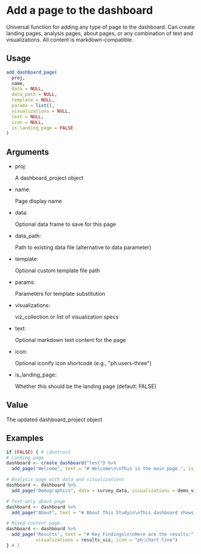 # Add a page to the dashboard

Universal function for adding any type of page to the dashboard. Can
create landing pages, analysis pages, about pages, or any combination of
text and visualizations. All content is markdown-compatible.

## Usage

``` r
add_dashboard_page(
  proj,
  name,
  data = NULL,
  data_path = NULL,
  template = NULL,
  params = list(),
  visualizations = NULL,
  text = NULL,
  icon = NULL,
  is_landing_page = FALSE
)
```

## Arguments

- proj:

  A dashboard_project object

- name:

  Page display name

- data:

  Optional data frame to save for this page

- data_path:

  Path to existing data file (alternative to data parameter)

- template:

  Optional custom template file path

- params:

  Parameters for template substitution

- visualizations:

  viz_collection or list of visualization specs

- text:

  Optional markdown text content for the page

- icon:

  Optional iconify icon shortcode (e.g., "ph:users-three")

- is_landing_page:

  Whether this should be the landing page (default: FALSE)

## Value

The updated dashboard_project object

## Examples

``` r
if (FALSE) { # \dontrun{
# Landing page
dashboard <- create_dashboard("test") %>%
  add_page("Welcome", text = "# Welcome\n\nThis is the main page.", is_landing_page = TRUE)

# Analysis page with data and visualizations
dashboard <- dashboard %>%
  add_page("Demographics", data = survey_data, visualizations = demo_viz)

# Text-only about page
dashboard <- dashboard %>%
  add_page("About", text = "# About This Study\n\nThis dashboard shows...")

# Mixed content page
dashboard <- dashboard %>%
  add_page("Results", text = "# Key Findings\n\nHere are the results:",
           visualizations = results_viz, icon = "ph:chart-line")
} # }
```
